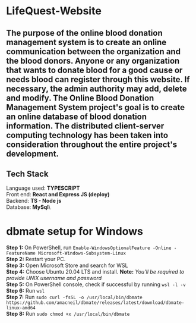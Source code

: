 # LifeQuest-Website

## The purpose of the online blood donation management system is to create an online communication between the organization and the blood donors. Anyone or any organization that wants to donate blood for a good cause or needs blood can register through this website. If necessary, the admin authority may add, delete and modify. The Online Blood Donation Management System project's goal is to create an online database of blood donation information. The distributed client-server computing technology has been taken into consideration throughout the entire project's development.

## Tech Stack 
Language used: **TYPESCRIPT**\
Front end: **React and Express JS (deploy)**\
Backend: **TS - Node js**\
Database: **MySql**\

# dbmate setup for Windows

**Step 1:** On PowerShell, run ```Enable-WindowsOptionalFeature -Online -FeatureName Microsoft-Windows-Subsystem-Linux```\
**Step 2:** Restart your PC.\
**Step 3:** Open Microsoft Store and search for WSL  \
**Step 4:** Choose Ubuntu 20.04 LTS and install. **Note:** *You'll be required to provide UNIX username and password* \
**Step 5:** On PowerShell console, check if successful by running ```wsl -l -v``` \
**Step 6:** Run ```wsl``` \
**Step 7:** Run ```sudo curl -fsSL -o /usr/local/bin/dbmate https://github.com/amacneil/dbmate/releases/latest/download/dbmate-linux-amd64``` \
**Step 8:** Run ```sudo chmod +x /usr/local/bin/dbmate```
